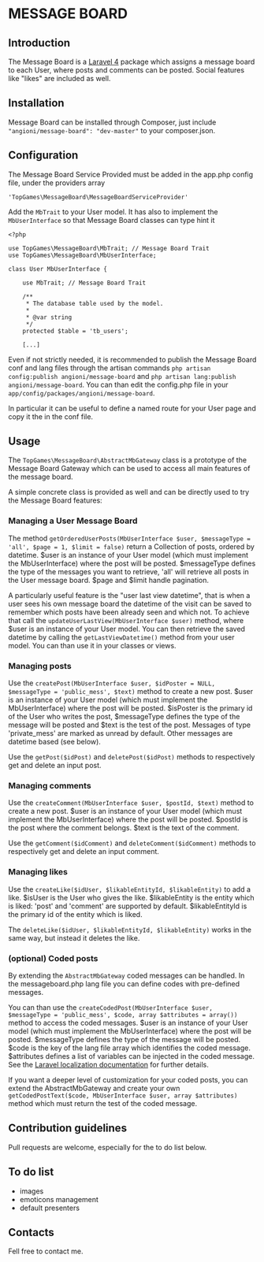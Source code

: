 # MESSAGE BOARD

## Introduction

The Message Board is a [Laravel 4](http://laravel.com) package which assigns a message board to each User, where posts and comments can be posted. Social features like "likes" are included as well.

## Installation

Message Board can be installed through Composer, just include `"angioni/message-board": "dev-master"` to your composer.json.

## Configuration

The Message Board Service Provided must be added in the app.php config file, under the providers array

    'TopGames\MessageBoard\MessageBoardServiceProvider'

Add the `MbTrait` to your User model. It has also to implement the `MbUserInterface` so that Message Board classes can type hint it

    <?php

    use TopGames\MessageBoard\MbTrait; // Message Board Trait
    use TopGames\MessageBoard\MbUserInterface;

    class User MbUserInterface {

        use MbTrait; // Message Board Trait

        /**
         * The database table used by the model.
         *
         * @var string
         */
        protected $table = 'tb_users';

        [...]

Even if not strictly needed, it is recommended to publish the Message Board conf and lang files through the artisan commands `php artisan config:publish angioni/message-board` and `php artisan lang:publish angioni/message-board`.
You can than edit the config.php file in your `app/config/packages/angioni/message-board`.

In particular it can be useful to define a named route for your User page and copy it the in the conf file.

## Usage

The `TopGames\MessageBoard\AbstractMbGateway` class is a prototype of the Message Board Gateway which can be used to access all main features of the message board.

A simple concrete class is provided as well and can be directly used to try the Message Board features:

### Managing a User Message Board

The method `getOrderedUserPosts(MbUserInterface $user, $messageType = 'all', $page = 1, $limit = false)` return a Collection of posts, ordered by datetime.
$user is an instance of your User model (which must implement the MbUserInterface) where the post will be posted.
$messageType defines the type of the messages you want to retrieve, 'all' will retrieve all posts in the User message board.
$page and $limit handle pagination.

A particularly useful feature is the "user last view datetime", that is when a user sees his own message board the datetime of the visit can be saved to remember which posts have been already seen and which not.
To achieve that call the `updateUserLastView(MbUserInterface $user)` method, where $user is an instance of your User model.
You can then retrieve the saved datetime by calling the `getLastViewDatetime()` method from your user model. You can than use it in your classes or views.

### Managing posts

Use the `createPost(MbUserInterface $user, $idPoster = NULL, $messageType = 'public_mess', $text)` method to create a new post.
$user is an instance of your User model (which must implement the MbUserInterface) where the post will be posted.
$isPoster is the primary id of the User who writes the post, $messageType defines the type of the message will be posted and $text is the test of the post.
Messages of type 'private_mess' are marked as unread by default. Other messages are datetime based (see below).

Use the `getPost($idPost)` and `deletePost($idPost)` methods to respectively get and delete an input post.

### Managing comments

Use the `createComment(MbUserInterface $user, $postId, $text)` method to create a new post.
$user is an instance of your User model (which must implement the MbUserInterface) where the post will be posted.
$postId is the post where the comment belongs.
$text is the text of the comment.

Use the `getComment($idComment)` and `deleteComment($idComment)` methods to respectively get and delete an input comment.

### Managing likes

Use the `createLike($idUser, $likableEntityId, $likableEntity)` to add a like.
$isUser is the User who gives the like. $likableEntity is the entity which is liked: 'post' and 'comment' are supported by default.
$likableEntityId is the primary id of the entity which is liked.

The `deleteLike($idUser, $likableEntityId, $likableEntity)` works in the same way, but instead it deletes the like.

### (optional) Coded posts

By extending the `AbstractMbGateway` coded messages can be handled. In the messageboard.php lang file you can define codes with pre-defined messages.

You can than use the `createCodedPost(MbUserInterface $user, $messageType = 'public_mess', $code, array $attributes = array())` method to access the coded messages.
$user is an instance of your User model (which must implement the MbUserInterface) where the post will be posted.
$messageType defines the type of the message will be posted.
$code is the key of the lang file array which identifies the coded message.
$attributes defines a list of variables can be injected in the coded message. See the [Laravel localization documentation](http://laravel.com/docs/4.2/localization) for further details.

If you want a deeper level of customization for your coded posts, you can extend the AbstractMbGateway and create your own `getCodedPostText($code, MbUserInterface $user, array $attributes)` method which must return the test of the coded message.

## Contribution guidelines

Pull requests are welcome, especially for the to do list below.

## To do list

- images
- emoticons management
- default presenters

## Contacts

Fell free to contact me.